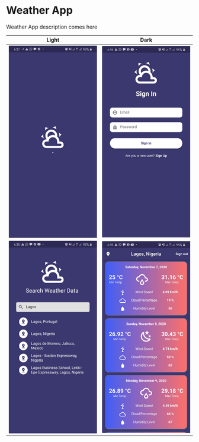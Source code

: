# Weather App
Weather App description comes here




| Light| Dark|
|------|-------|
|<img src="ss/1.jpg" width="400">|<img src="ss/2.jpg" width="400">|<img src="ss/3.jpg" width="400">|
|<img src="ss/4.jpg" width="400">|<img src="ss/5.jpg" width="400">|<img src="ss/6.jpg" width="400">|